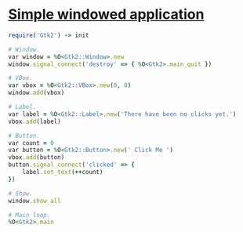 [1]: https://rosettacode.org/wiki/Simple_windowed_application

# [Simple windowed application][1]

```ruby
require('Gtk2') -> init

# Window.
var window = %O<Gtk2::Window>.new
window.signal_connect('destroy' => { %O<Gtk2>.main_quit })

# VBox.
var vbox = %O<Gtk2::VBox>.new(0, 0)
window.add(vbox)

# Label.
var label = %O<Gtk2::Label>.new('There have been no clicks yet.')
vbox.add(label)

# Button.
var count = 0
var button = %O<Gtk2::Button>.new(' Click Me ')
vbox.add(button)
button.signal_connect('clicked' => {
    label.set_text(++count)
})

# Show.
window.show_all

# Main loop.
%O<Gtk2>.main
```
